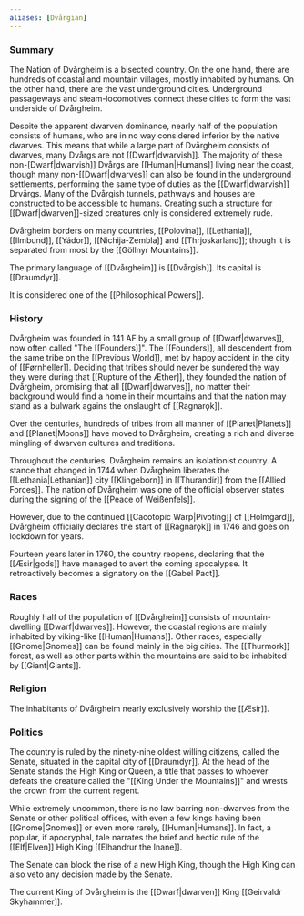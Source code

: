 ```yaml
---
aliases: [Dvårgian]
---
```

### Summary
The Nation of Dvårgheim is a bisected country. On the one hand, there are hundreds of coastal and mountain villages, mostly inhabited by humans. On the other hand, there are the vast underground cities. Underground passageways and steam-locomotives connect these cities to form the vast underside of Dvårgheim.

Despite the apparent dwarven dominance, nearly half of the population consists of humans, who are in no way considered inferior by the native dwarves. This means that while a large part of Dvårgheim consists of dwarves, many Dvårgs are not [[Dwarf|dwarvish]]. The majority of these non-[Dwarf|dwarvish]] Dvårgs are [[Human|Humans]] living near the coast, though many non-[[Dwarf|dwarves]] can also be found in the underground settlements, performing the same type of duties as the [[Dwarf|dwarvish]] Drvårgs. Many of the Dvårgish tunnels, pathways and houses are constructed to be accessible to humans. Creating such a structure for [[Dwarf|dwarven]]-sized creatures only is considered extremely rude.

Dvårgheim borders on many countries, [[Polovina]], [[Lethania]], [[Ilmbund]], [[Yádor]], [[Nichija-Zembla]] and [[Thrjoskarland]]; though it is separated from most by the [[Göllnyr Mountains]]. 

The primary language of [[Dvårgheim]] is [[Dvårgish]]. Its capital is [[Draumdyr]].

It is considered one of the [[Philosophical Powers]].

### History
Dvårgheim was founded in 141 AF by a small group of [[Dwarf|dwarves]], now often called "The [[Founders]]". The [[Founders]], all descendent from the same tribe on the [[Previous World]], met by happy accident in the city of [[Førnheller]]. Deciding that tribes should never be sundered the way they were during that [[Rupture of the Æther]], they founded the nation of Dvårgheim, promising that all [[Dwarf|dwarves]], no matter their background would find a home in their mountains and that the nation may stand as a bulwark agains the onslaught of [[Ragnarǫk]].

Over the centuries, hundreds of tribes from all manner of [[Planet|Planets]] and [[Planet|Moons]] have moved to Dvårgheim, creating a rich and diverse mingling of dwarven cultures and traditions.

Throughout the centuries, Dvårgheim remains an isolationist country. A stance that changed in 1744 when Dvårgheim liberates the [[Lethania|Lethanian]] city [[Klingeborn]] in [[Thurandir]] from the [[Allied Forces]]. The nation of Dvårgheim was one of the official observer states during the signing of the [[Peace of Weißenfels]].

However, due to the continued [[Cacotopic Warp|Pivoting]] of [[Holmgard]], Dvårgheim officially declares the start of [[Ragnarǫk]] in 1746 and goes on lockdown for years.

Fourteen years later in 1760, the country reopens, declaring that the [[Æsir|gods]] have managed to avert the coming apocalypse. It retroactively becomes a signatory on the [[Gabel Pact]].

### Races 
Roughly half of the population of [[Dvårgheim]] consists of mountain-dwelling [[Dwarf|dwarves]]. However, the coastal regions are mainly inhabited by viking-like [[Human|Humans]]. Other races, especially [[Gnome|Gnomes]] can be found mainly in the big cities. The [[Thurmork]] forest, as well as other parts within the mountains are said to be inhabited by [[Giant|Giants]].

### Religion
The inhabitants of Dvårgheim nearly exclusively worship the [[Æsir]].

### Politics 
The country is ruled by the ninety-nine oldest willing citizens, called the Senate, situated in the capital city of [[Draumdyr]]. At the head of the Senate stands the High King or Queen, a title that passes to whoever defeats the creature called the "[[King Under the Mountains]]" and wrests the crown from the current regent. 

While extremely uncommon, there is no law barring non-dwarves from the Senate or other political offices, with even a few kings having been [[Gnome|Gnomes]] or even more rarely, [[Human|Humans]]. In fact, a popular, if apocryphal, tale narrates the brief and hectic rule of the [[Elf|Elven]] High King [[Elhandrur the Inane]].

The Senate can block the rise of a new High King, though the High King can also veto any decision made by the Senate.

The current King of Dvårgheim is the [[Dwarf|dwarven]] King [[Geirvaldr Skyhammer]].